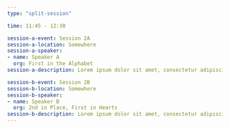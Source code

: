 ```yaml
---
type: "split-session"

time: 11:45 - 12:30

session-a-event: Session 2A
session-a-location: Somewhere
session-a-speaker:
- name: Speaker A
  org: First in the Alphabet
session-a-description: Lorem ipsum dolor sit amet, consectetur adipiscing elit, sed do eiusmod tempor incididunt ut labore et dolore magna aliqua. Ut enim ad minim veniam, quis nostrud exercitation ullamco laboris nisi ut aliquip ex ea commodo consequat. Duis aute irure dolor in reprehenderit in voluptate velit esse cillum dolore eu fugiat nulla pariatur. 

session-b-event: Session 2B
session-b-location: Somewhere
session-b-speaker:
- name: Speaker B
  org: 2nd in Place, First in Hearts
session-b-description: Lorem ipsum dolor sit amet, consectetur adipiscing elit, sed do eiusmod tempor incididunt ut labore et dolore magna aliqua. Ut enim ad minim veniam, quis nostrud exercitation ullamco laboris nisi ut aliquip ex ea commodo consequat. Duis aute irure dolor in reprehenderit in voluptate velit esse cillum dolore eu fugiat nulla pariatur. 
---
```

